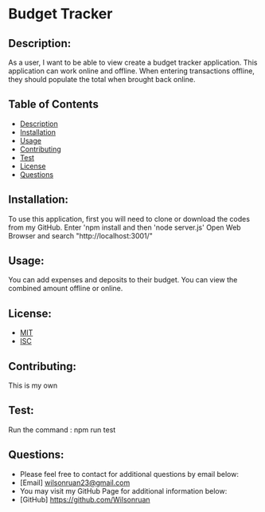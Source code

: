 # Budget Tracker

## Description:

As a user, I want to be able to view create a budget tracker application.  This application can work online and offline.  When entering transactions offline, they should populate the total when brought back online.

## Table of Contents

- [Description](#description)
- [Installation](#installation)
- [Usage](#usage) 
- [Contributing](#contributing)
- [Test](#test)
- [License](#license) 
- [Questions](#questions)

## Installation:

To use this application, first you will need to clone or download the codes from my GitHub. Enter 'npm install and then 'node server.js' Open Web Browser and search "http://localhost:3001/"

## Usage:

You can add expenses and deposits to their budget.  You can view the combined amount offline or online.

## License:
  - [MIT](https://choosealicense.com/licenses/mit/)
  - [ISC](https://choosealicense.com/licenses/isc/)

## Contributing:

This is my own

## Test:

Run the command : npm run test

## Questions: 
  - Please feel free to contact for additional questions by email below: 
  - [Email] wilsonruan23@gmail.com
  - You may visit my GitHub Page for additional information below: 
  - [GitHub] https://github.com/Wilsonruan
  